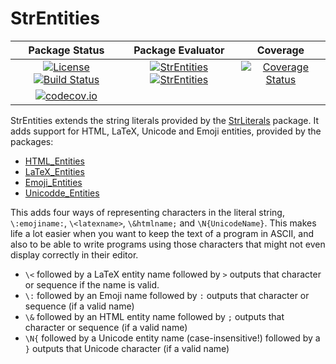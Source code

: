 # StrEntities

| **Package Status** | **Package Evaluator** | **Coverage**      |
|:------------------:|:---------------------:|:-----------------:|
| [![License](http://img.shields.io/badge/license-MIT-brightgreen.svg?style=flat)](LICENSE.md) [![Build Status](https://travis-ci.org/JuliaString/StrEntities.jl.svg?branch=master)](https://travis-ci.org/JuliaString/StrEntities.jl) | [![StrEntities](http://pkg.julialang.org/badges/StrEntities_0.6.svg)](http://pkg.julialang.org/?pkg=StrEntities) [![StrEntities](http://pkg.julialang.org/badges/StrEntities_0.7.svg)](http://pkg.julialang.org/?pkg=StrEntities) | [![Coverage Status](https://coveralls.io/repos/github/JuliaString/StrEntities.jl/badge.svg?branch=master)](https://coveralls.io/github/JuliaString/StrEntities.jl?branch=master)
[![codecov.io](http://codecov.io/github/JuliaString/StrEntities.jl/coverage.svg?branch=master)](http://codecov.io/github/JuliaString/StrEntities.jl?branch=master) |

StrEntities extends the string literals provided by the [StrLiterals](https://github.com/JuliaString/StrLiterals.jl) package.
It adds support for HTML, LaTeX, Unicode and Emoji entities, provided by the packages:
* [HTML_Entities](https://github.com/JuliaString/HTML_Entities.jl)
* [LaTeX_Entities](https://github.com/JuliaString/LaTeX_Entities.jl)
* [Emoji_Entities](https://github.com/JuliaString/Emoji_Entities.jl)
* [Unicodde_Entities](https://github.com/JuliaString/Unicode_Entities.jl)

This adds four ways of representing characters in the literal string,
`\:emojiname:`, `\<latexname>`, `\&htmlname;` and `\N{UnicodeName}`.
This makes life a lot easier when you want to keep the text of a program in ASCII, and
also to be able to write programs using those characters that might not even display
correctly in their editor.

* `\<` followed by a LaTeX entity name followed by `>` outputs that character or sequence if the name is valid.
* `\:` followed by an Emoji name followed by `:` outputs that character or sequence (if a valid name)
* `\&` followed by an HTML entity name followed by `;` outputs that character or sequence (if a valid name)
* `\N{` followed by a Unicode entity name (case-insensitive!) followed by a `}` outputs that Unicode character (if a valid name)
